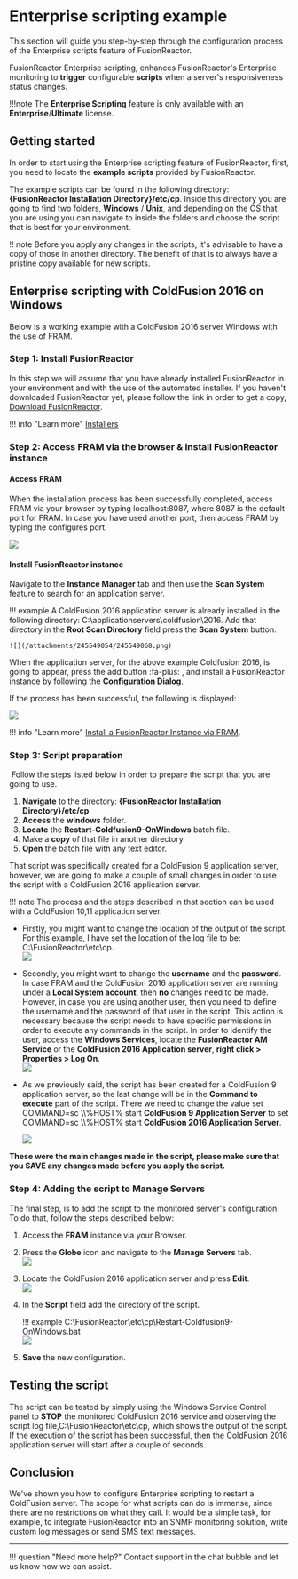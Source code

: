 # Enterprise scripting example

This section will guide you step-by-step through the
configuration process of the Enterprise scripts feature of
FusionReactor.

FusionReactor Enterprise scripting, enhances
FusionReactor's Enterprise monitoring to **trigger** configurable
**scripts** when a server's responsiveness status changes.

!!!note
    The **Enterprise Scripting** feature is only available
    with an **Enterprise**/**Ultimate** license.

## Getting started

In order to start using the Enterprise scripting feature of
FusionReactor, first, you need to locate the **example scripts**
provided by FusionReactor.

The example scripts can be found in the following directory:
**{FusionReactor Installation Directory}/etc/cp**. Inside this directory
you are going to find two folders, **Windows** / **Unix**, and depending on the OS that you are using you can
navigate to inside the folders and choose the script that is best for
your environment.

!! note
    Before you apply any changes in the
    scripts, it's advisable to have a copy of those in another
    directory. The benefit of that is to always have a pristine
    copy available for new scripts.

## Enterprise scripting with ColdFusion 2016 on Windows 

Below is a working example with a ColdFusion 2016 server Windows with the use of FRAM. 

### **Step 1**: Install FusionReactor

In this step we will assume that you have already installed
FusionReactor in your environment and with the use of the automated
installer. If you haven't downloaded FusionReactor yet, please follow
the link in order to get a copy,
<a href="http://www.fusion-reactor.com/download/" class="external-link">Download FusionReactor</a>.

!!! info "Learn more"
    [Installers](../Installation/Installer/Install.md)

### **Step 2**: Access FRAM via the browser & install FusionReactor instance

#### Access FRAM

When the installation process has been successfully completed, access
FRAM via your browser by typing localhost:8087, where 8087 is the
default port for FRAM. In case you have used another port, then access
FRAM by typing the configures port.

![](/attachments/245549054/245549074.jpg)

#### Install FusionReactor instance

Navigate to the **Instance Manager** tab and then use the **Scan
System** feature  to search for an application server. 

!!! example 
    A ColdFusion 2016 application server
    is already installed in the following directory: C:\\applicationservers\\coldfusion\\2016.
    Add that directory in the **Root Scan Directory** field press the **Scan System** button. 

    ![](/attachments/245549054/245549068.png)

When the application server, for the above example Coldfusion 2016, is going
to appear, press the add button :fa-plus: ,
and install a FusionReactor instance by following the **Configuration Dialog**. 

If the process has been successful, the following is displayed: 

![](/attachments/245549054/245549086.png)

!!! info "Learn more"
    [Install a FusionReactor Instance via FRAM](../Installation/Installer/Install.md)</a>.

### **Step 3**: Script preparation

 Follow the steps listed below in order to prepare the script that you
are going to use.

1.  **Navigate** to the directory: **{FusionReactor Installation
    Directory}/etc/cp**
2.  **Access** the **windows** folder.
3.  **Locate** the **Restart-Coldfusion9-OnWindows** batch file.
4.  Make a **copy** of that file in another directory.
5.  **Open** the batch file with any text editor.

That script was specifically created for a ColdFusion 9 application
server, however, we are going to make a couple of small changes in order
to use the script with a ColdFusion 2016 application server.

!!! note
    The process and the steps described in that section can
    be used with a ColdFusion 10,11 application server.

-   Firstly, you might want to change the location of the
    output of the script. For this example, I have set the location of
    the log file to be: C:\\FusionReactor\\etc\\cp.  
    ![](/attachments/245549054/245549080.png)
-   Secondly, you might want to change the **username**
    and the **password**. In case FRAM and the ColdFusion 2016
    application server are running under a **Local System account**,
    then **no** changes need to be made. However, in case you are using
    another user, then you need to define the username and the password
    of that user in the script. This action is necessary because the
    script needs to have specific permissions in order to execute any
    commands in the script. In order to identify the user, access
    the **Windows Services**, locate the **FusionReactor AM Service**
    or the **ColdFusion 2016 Application server**, **right click &gt;
    Properties &gt; Log On**.  
    ![](/attachments/245549054/245549098.png)
-   As we previously said, the script has been created for a ColdFusion
    9 application server, so the last change will be in the **Command
    to execute** part of the script. There we need to change the value
    set COMMAND=sc \\\\%HOST% start **ColdFusion 9 Application Server** to
    set COMMAND=sc \\\\%HOST% start **ColdFusion 2016 Application Server**.  

    ![](/attachments/245549054/245549092.png)

**These were the main changes made in the script, please make sure that
you SAVE any changes made before you apply the script.**

### **Step 4**: Adding the script to Manage Servers

The final step, is to add the script to the monitored server's
configuration. To do that, follow the steps described below:

1.  Access the **FRAM** instance via your Browser.

2.  Press the **Globe** icon and navigate to the **Manage Servers**
    tab.  
    ![](/attachments/245549054/245549110.png)

3.  Locate the ColdFusion 2016 application server and press 
    **Edit**.  
    ![](/attachments/245549054/245549104.png)

4.  In the **Script** field add the directory of the script. 

    !!! example
        C:\\FusionReactor\\etc\\cp\\Restart-Coldfusion9-OnWindows.bat  
        ![](/attachments/245549054/245549126.png)

5.  **Save** the new configuration.

## Testing the script

The script can be tested by simply using the Windows Service Control
panel to **STOP** the monitored ColdFusion 2016 service and observing
the script log file,C:\\FusionReactor\\etc\\cp, which shows the output
of the script. If the execution of the script has been successful, then
the ColdFusion 2016 application server will start after a couple of
seconds.

## Conclusion

We've shown you how to configure Enterprise scripting to restart a
ColdFusion server. The scope for what scripts can do is immense, since
there are no restrictions on what they call. It would be a simple
task, for example, to integrate FusionReactor into an SNMP monitoring
solution, write custom log messages or send SMS text messages.

___


!!! question "Need more help?"
    Contact support in the chat bubble and let us know how we can assist.
